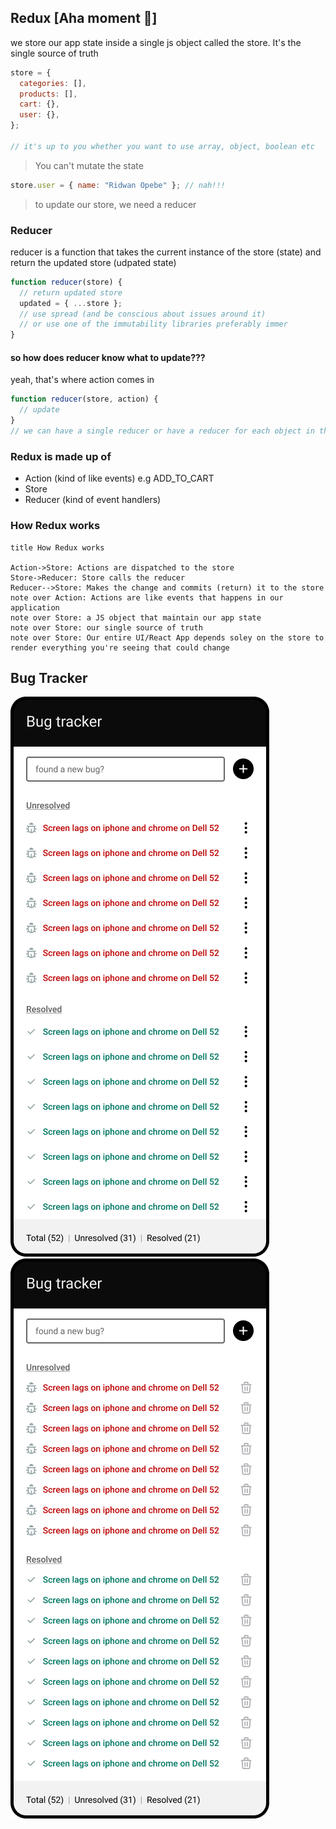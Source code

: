 ## Redux [Aha moment 🥰]

we store our app state inside a single js object called the store. It's the single source of truth

```js
store = {
  categories: [],
  products: [],
  cart: {},
  user: {},
};

// it's up to you whether you want to use array, object, boolean etc
```

> You can't mutate the state

```js
store.user = { name: "Ridwan Opebe" }; // nah!!!
```

> to update our store, we need a reducer

### Reducer

reducer is a function that takes the current instance of the store (state) and return the updated store (udpated state)

```js
function reducer(store) {
  // return updated store
  updated = { ...store };
  // use spread (and be conscious about issues around it)
  // or use one of the immutability libraries preferably immer
}
```

#### so how does reducer know what to update???

yeah, that's where action comes in

```jsx
function reducer(store, action) {
  // update
}
// we can have a single reducer or have a reducer for each object in the store
```

### Redux is made up of

- Action (kind of like events) e.g ADD_TO_CART
- Store
- Reducer (kind of event handlers)

### How Redux works

```websequencediagrams.com
title How Redux works

Action->Store: Actions are dispatched to the store
Store->Reducer: Store calls the reducer
Reducer-->Store: Makes the change and commits (return) it to the store
note over Action: Actions are like events that happens in our application
note over Store: a JS object that maintain our app state
note over Store: our single source of truth
note over Store: Our entire UI/React App depends soley on the store to render everything you're seeing that could change
```

## Bug Tracker

![Bug Tracker](./bugTracker.png)
![Bug Tracker](./bugTrackerSimplified.png)
